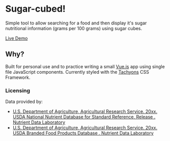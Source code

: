 Sugar-cubed!
============

Simple tool to allow searching for a food and then display it's sugar nutritional information (grams per 100 grams) using sugar cubes.

[Live Demo](http://neilmagee.com/project/sugar-cubed/)

Why?
----

Built for personal use and to practice writing a small [Vue.js](https://vuejs.org/) app using single file JavaScript components.
Currently styled with the [Tachyons](http://tachyons.io/) CSS Framework.

### Licensing

Data provided by:

- [U.S. Department of Agriculture, Agricultural Research Service. 20xx. USDA National Nutrient Database for Standard Reference, Release . Nutrient Data Laboratory](http://www.ars.usda.gov/nutrientdata)
- [U.S. Department of Agriculture, Agricultural Research Service. 20xx. USDA Branded Food Products Database . Nutrient Data Laboratory](http://ndb.nal.usda.gov)
